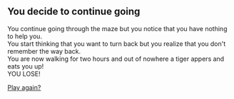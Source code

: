 ## You decide to continue going   
   
You continue going through the maze but you notice that you have nothing to help you.   
You start thinking that you want to turn back but you realize that you don't remember the way back.   
You are now walking for two hours and out of nowhere a tiger appers and eats you up!   
YOU LOSE!   
   
   
[Play again?](letter.md)